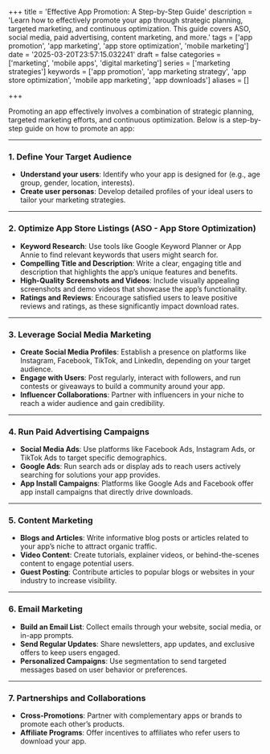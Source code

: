 +++
title = 'Effective App Promotion: A Step-by-Step Guide'
description = 'Learn how to effectively promote your app through strategic planning, targeted marketing, and continuous optimization. This guide covers ASO, social media, paid advertising, content marketing, and more.'
tags = ['app promotion', 'app marketing', 'app store optimization', 'mobile marketing']
date = '2025-03-20T23:57:15.032241'
draft = false
categories = ['marketing', 'mobile apps', 'digital marketing']
series = ['marketing strategies']
keywords = ['app promotion', 'app marketing strategy', 'app store optimization', 'mobile app marketing', 'app downloads']
aliases = []

+++

Promoting an app effectively involves a combination of strategic planning, targeted marketing efforts, and continuous optimization. Below is a step-by-step guide on how to promote an app:

---

### 1. **Define Your Target Audience**
   - **Understand your users**: Identify who your app is designed for (e.g., age group, gender, location, interests).
   - **Create user personas**: Develop detailed profiles of your ideal users to tailor your marketing strategies.

---

### 2. **Optimize App Store Listings (ASO - App Store Optimization)**
   - **Keyword Research**: Use tools like Google Keyword Planner or App Annie to find relevant keywords that users might search for.
   - **Compelling Title and Description**: Write a clear, engaging title and description that highlights the app’s unique features and benefits.
   - **High-Quality Screenshots and Videos**: Include visually appealing screenshots and demo videos that showcase the app’s functionality.
   - **Ratings and Reviews**: Encourage satisfied users to leave positive reviews and ratings, as these significantly impact download rates.

---

### 3. **Leverage Social Media Marketing**
   - **Create Social Media Profiles**: Establish a presence on platforms like Instagram, Facebook, TikTok, and LinkedIn, depending on your target audience.
   - **Engage with Users**: Post regularly, interact with followers, and run contests or giveaways to build a community around your app.
   - **Influencer Collaborations**: Partner with influencers in your niche to reach a wider audience and gain credibility.

---

### 4. **Run Paid Advertising Campaigns**
   - **Social Media Ads**: Use platforms like Facebook Ads, Instagram Ads, or TikTok Ads to target specific demographics.
   - **Google Ads**: Run search ads or display ads to reach users actively searching for solutions your app provides.
   - **App Install Campaigns**: Platforms like Google Ads and Facebook offer app install campaigns that directly drive downloads.

---

### 5. **Content Marketing**
   - **Blogs and Articles**: Write informative blog posts or articles related to your app’s niche to attract organic traffic.
   - **Video Content**: Create tutorials, explainer videos, or behind-the-scenes content to engage potential users.
   - **Guest Posting**: Contribute articles to popular blogs or websites in your industry to increase visibility.

---

### 6. **Email Marketing**
   - **Build an Email List**: Collect emails through your website, social media, or in-app prompts.
   - **Send Regular Updates**: Share newsletters, app updates, and exclusive offers to keep users engaged.
   - **Personalized Campaigns**: Use segmentation to send targeted messages based on user behavior or preferences.

---

### 7. **Partnerships and Collaborations**
   - **Cross-Promotions**: Partner with complementary apps or brands to promote each other’s products.
   - **Affiliate Programs**: Offer incentives to affiliates who refer users to download your app.
 